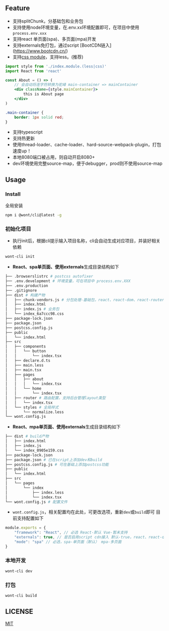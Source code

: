 ## Feature
- 支持splitChunk，分基础包和业务包
- 支持使用node环境变量，在.env.xx环境配置即可，在项目中使用`process.env.xxx`
- 支持react 单页面(spa)、多页面(mpa)开发
- 支持externals免打包，通过script [BootCDN链入]
(https://www.bootcdn.cn/)
- 支持[css module](https://github.com/css-modules/css-modules)，支持less。(推荐)
```jsx
import style from './index.module.(less|css)'
import React from 'react'

const About = () => (
    // 会自动将连字符转换为驼峰 main-container => mainContainer
    <div className={style.mainContainer}>
        this is About page
    </div>
)
```
```css
.main-container {
    border: 1px solid red;
}
```
- 支持typescript
- 支持热更新
- 使用thread-loader、cache-loader、hard-source-webpack-plugin，打包速度up！
- 本地8080端口被占用，则自动开启8080+
- dev环境使用完整source-map，便于debugger，prod则不使用source-map

## Usage
### Install

全局安装
```bash
npm i @wont/cli@latest -g
```

### 初始化项目
- 执行init后，根据cli提示输入项目名称，cli会自动生成对应项目，并装好相关依赖
```bash
wont-cli init
```

- **React、spa单页面、使用externals**生成目录结构如下
```bash
├── .browserslistrc # postcss autofixer
├── .env.development # 环境变量，可在项目中 process.env.XXX
├── .env.production
├── .gitignore
├── dist # 构建产物
│   ├── chunk-vendors.js # 分包处理-基础包，react、react-dom、react-router-dom
│   ├── index.html
│   ├── index.js # 业务包
│   └── index_6a7ccc98.css
├── package-lock.json
├── package.json
├── postcss.config.js
├── public
│   └── index.html
├── src
│   ├── components
│   │   └── button
│   │       └── index.tsx
│   ├── declare.d.ts
│   ├── main.less
│   ├── main.tsx
│   ├── pages
│   │   ├── about
│   │   │   └── index.tsx
│   │   └── home
│   │       └── index.tsx
│   ├── router # 路由配置，支持后台管理layout类型
│   │   └── index.tsx
│   └── styles # 全局样式
│       └── normalize.less
└── wont.config.js
```

- **React、mpa单页面、使用externals**生成目录结构如下
```bash
├── dist # build产物
│   ├── index.html
│   ├── index.js
│   └── index_0905e159.css
├── package-lock.json
├── package.json # 已在script上添加dev和build
├── postcss.config.js # 可在基础上添加postcss功能
├── public
│   └── index.html
├── src
│   └── pages
│       └── index
│           ├── index.less
│           └── index.tsx
└── wont.config.js # 配置文件
```

- `wont.config.js`，相关配置均在此处，可更改选项，重新`dev`或`build`即可
目前支持配置如下
```js
module.exports = {
    "framework": "React", // 必选 React-默认 Vue-暂未支持
    "externals": true, // 是否启用script cdn接入 默认-true，react、react-dom将自动cdn引入
    "mode": "spa" // 必选，spa-单页面（默认） mpa-多页面 
}
```

### 本地开发
```bash
wont-cli dev
```

### 打包
```bash
wont-cli build
```

## LICENSE

[MIT](./LICENSE)
